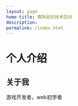 ```yaml
---
layout: page
home-title: 赛狗屁的技术空间
description: 
permalink: /index.html
---
```


# 个人介绍

## 关于我

游戏开发者，web初学者

